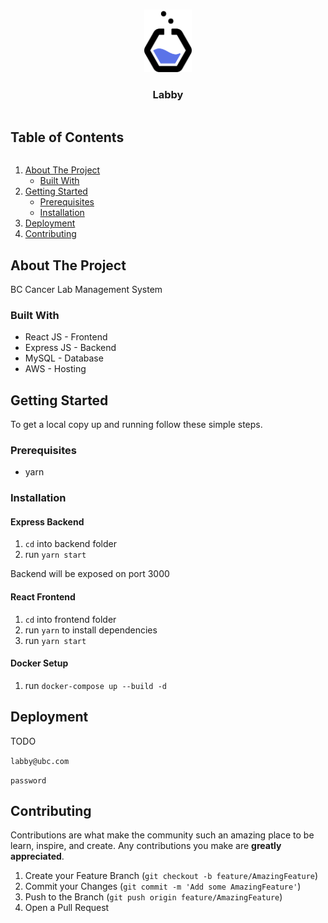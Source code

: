 <!-- PROJECT LOGO -->
<br />
<p align="center">
  <a href="https://github.com/ubclaunchpad/labby">
    <img src="frontend/src/assets/LogoIcon.png" alt="Logo" height="100" resize>
  </a>
  <h3 align="center">Labby</h3>
</p>


<!-- TABLE OF CONTENTS -->
  <h2 style="display: inline-block">Table of Contents</h2>
  <ol>
    <li>
      <a href="#about-the-project">About The Project</a>
      <ul>
        <li><a href="#built-with">Built With</a></li>
      </ul>
    </li>
    <li>
      <a href="#getting-started">Getting Started</a>
      <ul>
        <li><a href="#prerequisites">Prerequisites</a></li>
        <li><a href="#installation">Installation</a></li>
      </ul>
    </li>
    <li><a href="#deployment">Deployment</a></li>
    <li><a href="#contributing">Contributing</a></li>
  </ol>



<!-- ABOUT THE PROJECT -->
## About The Project

BC Cancer Lab Management System


### Built With

* React JS - Frontend
* Express JS - Backend
* MySQL - Database
* AWS - Hosting


<!-- GETTING STARTED -->
## Getting Started

To get a local copy up and running follow these simple steps.

### Prerequisites

* yarn

### Installation
#### Express Backend

1. `cd` into backend folder
2. run `yarn start`

Backend will be exposed on port 3000

#### React Frontend

1. `cd` into frontend folder
2. run `yarn` to install dependencies
3. run `yarn start`

#### Docker Setup
1. run `docker-compose up --build -d`

<!-- DEPLOYMENT -->
## Deployment

TODO

`labby@ubc.com`

`password`

<!-- CONTRIBUTING -->
## Contributing

Contributions are what make the community such an amazing place to be learn, inspire, and create. Any contributions you make are **greatly appreciated**.

1. Create your Feature Branch (`git checkout -b feature/AmazingFeature`)
2. Commit your Changes (`git commit -m 'Add some AmazingFeature'`)
3. Push to the Branch (`git push origin feature/AmazingFeature`)
4. Open a Pull Request